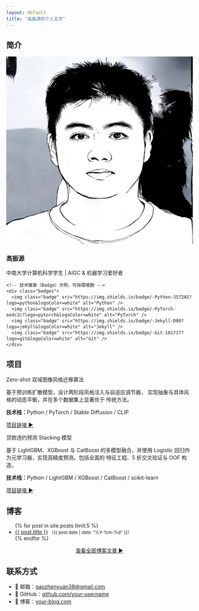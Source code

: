 ```yaml
---
layout: default
title: "高振源的个人主页"
---
```


<!--========================================
  简介（Intro）区 → #intro
=========================================-->
<section id="intro">
  <h2 class="section-title">简介</h2>
  <div class="intro-content">
    <!-- 头像：请将 tx.png 放在仓库根目录（和 index.md 同级） -->
    <img src="tx.png" alt="高振源头像" class="profile-pic" />
    <h3>高振源</h3>
    <p>中南大学计算机科学学生 | AIGC &amp; 机器学习爱好者</p>

    <!-- 技术徽章（Badge）示例，可按需增删 -->
    <div class="badges">
      <img class="badge" src="https://img.shields.io/badge/-Python-3572A5?logo=python&logoColor=white" alt="Python" />
      <img class="badge" src="https://img.shields.io/badge/-PyTorch-ee4c2c?logo=pytorch&logoColor=white" alt="PyTorch" />
      <img class="badge" src="https://img.shields.io/badge/-Jekyll-D00?logo=jekyll&logoColor=white" alt="Jekyll" />
      <img class="badge" src="https://img.shields.io/badge/-Git-181717?logo=git&logoColor=white" alt="Git" />
    </div>
  </div>
</section>

<!--========================================
  项目（Projects）区 → #projects
=========================================-->
<section id="projects">
  <h2 class="section-title">项目</h2>

  <!-- 项目卡片 1 -->
  <div class="project-card">
    <div class="project-title">Zero-shot 双域图像风格迁移算法</div>
    <p>
      基于预训练扩散模型，设计两阶段风格注入与自适应调节器，
      实现抽象与具体风格的动态平衡，并在多个数据集上显著优于
      传统方法。  
    </p>
    <p><strong>技术栈：</strong>Python / PyTorch / Stable Diffusion / CLIP</p>
    <p>
      <a href="https://github.com/your-username/zero-shot-style-transfer" target="_blank">项目链接 ▶</a>
    </p>
  </div>

  <!-- 项目卡片 2 -->
  <div class="project-card">
    <div class="project-title">贷款违约预测 Stacking 模型</div>
    <p>
      基于 LightGBM、XGBoost 与 CatBoost 的多模型融合，并使用
      Logistic 回归作为元学习器，实现高精度预测。包括全面的
      特征工程、5 折交叉验证与 OOF 构造。  
    </p>
    <p><strong>技术栈：</strong>Python / LightGBM / XGBoost / CatBoost / scikit-learn</p>
    <p>
      <a href="https://github.com/your-username/loan-default-stacking" target="_blank">项目链接 ▶</a>
    </p>
  </div>

  <!-- 根据需要，可继续添加更多 project-card -->
</section>

<!--========================================
  博客（Blog）区 → #blog
=========================================-->
<section id="blog">
  <h2 class="section-title">博客</h2>
  <ul class="blog-list">
    <!-- 使用 Jekyll 的循环列出最新 5 篇文章 -->
    {% for post in site.posts limit:5 %}
      <li>
        <a href="{{ post.url | relative_url }}">{{ post.title }}</a>
        <small>（{{ post.date | date: "%Y-%m-%d" }}）</small>
      </li>
    {% endfor %}
  </ul>
  <p style="text-align: center;">
    <a href="/blog" style="font-weight: 500; color: var(--link-color);">查看全部博客文章 ▶</a>
  </p>
</section>

<!--========================================
  联系方式（Contact）区 → #contact
=========================================-->
<section id="contact">
  <h2 class="section-title">联系方式</h2>
  <ul class="contact-list">
    <li>📧 邮箱：<a href="mailto:gaozhenyuan38@gmail.com">gaozhenyuan38@gmail.com</a></li>
    <li>🐙 GitHub：<a href="https://github.com/your-username" target="_blank">github.com/your-username</a></li>
    <li>📝 博客：<a href="https://your-blog.com" target="_blank">your-blog.com</a></li>
  </ul>
</section>
